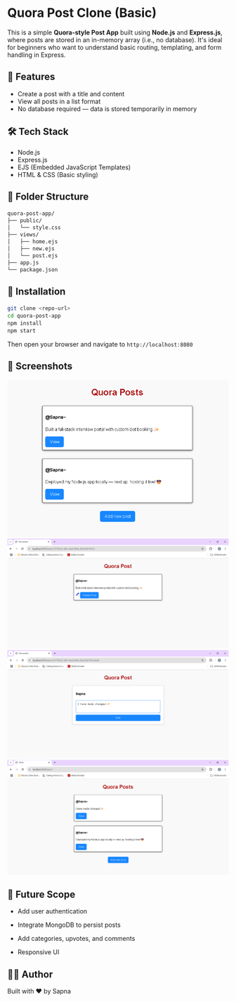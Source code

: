 # Quora Post Clone (Basic)

This is a simple **Quora-style Post App** built using **Node.js** and **Express.js**, where posts are stored in an in-memory array (i.e., no database). It's ideal for beginners who want to understand basic routing, templating, and form handling in Express.

## 🚀 Features

- Create a post with a title and content
- View all posts in a list format
- No database required — data is stored temporarily in memory

## 🛠️ Tech Stack

- Node.js
- Express.js
- EJS (Embedded JavaScript Templates)
- HTML & CSS (Basic styling)

## 📁 Folder Structure

```
quora-post-app/
├── public/
│   └── style.css
├── views/
│   ├── home.ejs
│   ├── new.ejs
│   └── post.ejs
├── app.js
└── package.json
```

## 🔧 Installation

```bash
git clone <repo-url>
cd quora-post-app
npm install
npm start
```

Then open your browser and navigate to `http://localhost:8080`

## 📸 Screenshots

![alt text](image.png)
![alt text](image-1.png)
![alt text](image-2.png)
![alt text](image-3.png)

## 📝 Future Scope

- Add user authentication

- Integrate MongoDB to persist posts
- Add categories, upvotes, and comments
- Responsive UI

## 🙋‍♀️ Author

Built with ❤️ by Sapna